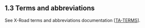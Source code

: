 ## 1.3 Terms and abbreviations

See X-Road terms and abbreviations documentation \[[TA-TERMS](#Ref_TERMS)\].